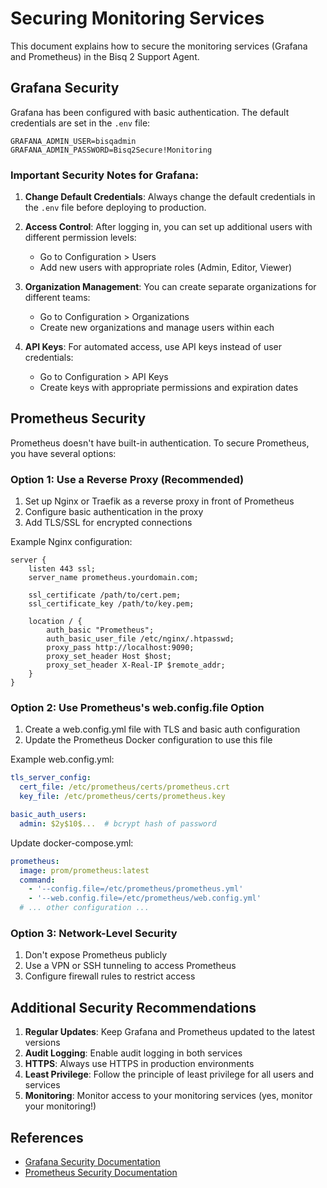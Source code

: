 # Securing Monitoring Services

This document explains how to secure the monitoring services (Grafana and Prometheus) in the Bisq 2 Support Agent.

## Grafana Security

Grafana has been configured with basic authentication. The default credentials are set in the `.env` file:

```
GRAFANA_ADMIN_USER=bisqadmin
GRAFANA_ADMIN_PASSWORD=Bisq2Secure!Monitoring
```

### Important Security Notes for Grafana:

1. **Change Default Credentials**: Always change the default credentials in the `.env` file before deploying to production.

2. **Access Control**: After logging in, you can set up additional users with different permission levels:
   - Go to Configuration > Users
   - Add new users with appropriate roles (Admin, Editor, Viewer)

3. **Organization Management**: You can create separate organizations for different teams:
   - Go to Configuration > Organizations
   - Create new organizations and manage users within each

4. **API Keys**: For automated access, use API keys instead of user credentials:
   - Go to Configuration > API Keys
   - Create keys with appropriate permissions and expiration dates

## Prometheus Security

Prometheus doesn't have built-in authentication. To secure Prometheus, you have several options:

### Option 1: Use a Reverse Proxy (Recommended)

1. Set up Nginx or Traefik as a reverse proxy in front of Prometheus
2. Configure basic authentication in the proxy
3. Add TLS/SSL for encrypted connections

Example Nginx configuration:

```nginx
server {
    listen 443 ssl;
    server_name prometheus.yourdomain.com;

    ssl_certificate /path/to/cert.pem;
    ssl_certificate_key /path/to/key.pem;

    location / {
        auth_basic "Prometheus";
        auth_basic_user_file /etc/nginx/.htpasswd;
        proxy_pass http://localhost:9090;
        proxy_set_header Host $host;
        proxy_set_header X-Real-IP $remote_addr;
    }
}
```

### Option 2: Use Prometheus's web.config.file Option

1. Create a web.config.yml file with TLS and basic auth configuration
2. Update the Prometheus Docker configuration to use this file

Example web.config.yml:

```yaml
tls_server_config:
  cert_file: /etc/prometheus/certs/prometheus.crt
  key_file: /etc/prometheus/certs/prometheus.key

basic_auth_users:
  admin: $2y$10$...  # bcrypt hash of password
```

Update docker-compose.yml:

```yaml
prometheus:
  image: prom/prometheus:latest
  command:
    - '--config.file=/etc/prometheus/prometheus.yml'
    - '--web.config.file=/etc/prometheus/web.config.yml'
  # ... other configuration ...
```

### Option 3: Network-Level Security

1. Don't expose Prometheus publicly
2. Use a VPN or SSH tunneling to access Prometheus
3. Configure firewall rules to restrict access

## Additional Security Recommendations

1. **Regular Updates**: Keep Grafana and Prometheus updated to the latest versions
2. **Audit Logging**: Enable audit logging in both services
3. **HTTPS**: Always use HTTPS in production environments
4. **Least Privilege**: Follow the principle of least privilege for all users and services
5. **Monitoring**: Monitor access to your monitoring services (yes, monitor your monitoring!)

## References

- [Grafana Security Documentation](https://grafana.com/docs/grafana/latest/administration/security/)
- [Prometheus Security Documentation](https://prometheus.io/docs/operating/security/) 